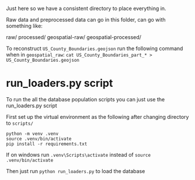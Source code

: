 Just here so we have a consistent directory to place everything in.

Raw data and preprocessed data can go in this folder, can go with something
like:

raw/
processed/
geospatial-raw/
geospatial-processed/

To reconstruct `US_County_Boundaries.geojson` run the following command when in `geospatial_raw`: `cat US_County_Boundaries_part_* > US_County_Boundaries.geojson`

# run_loaders.py script
To run the all the database population scripts you can just use the run_loaders.py script

First set up the virtual environment as the following after changing directory to `scripts/`
```
python -m venv .venv
source .venv/bin/activate
pip install -r requirements.txt
```
If on windows run `.venv\Scripts\activate` instead of `source .venv/bin/activate`

Then just run `python run_loaders.py` to load the database
